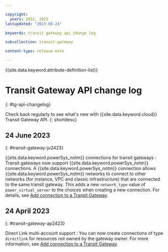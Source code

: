 ```yaml
---

copyright:
  years: 2022, 2023
lastupdated: "2023-06-24"

keywords: transit gateway api change log

subcollection: transit-gateway

content-type: release-note

---
```


{{site.data.keyword.attribute-definition-list}}

# Transit Gateway API change log
{: #tg-api-changelog}

Check back regularly to see what's new with {{site.data.keyword.cloud}} Transit Gateway API.
{: shortdesc}

## 24 June 2023
{: #transit-gateway-ju2423}

{{site.data.keyword.powerSys_notm}} connections for transit gateways
:    Transit gateways now support {{site.data.keyword.powerSys_notm}} connections. A {{site.data.keyword.powerSys_notm}} connection allows {{site.data.keyword.powerSys_notm}} networks to connect to other networks (for instance, VPC and classic infrastructure) that are connected to the same transit gateway. This adds a new `network_type` value of `power_virtual_server` to the choices when creating a new connection. For details, see [Add connection to a Transit Gateway](/apidocs/transit-gateway#create-transit-gateway-connection).

## 24 April 2023
{: #transit-gateway-ap2423}

Direct Link multi-account support
:    You can now create connections of type `directlink` for resources not owned by the gateway owner. For more information, see [Add connection to a Transit Gateway](/apidocs/transit-gateway#create-transit-gateway-connection).
